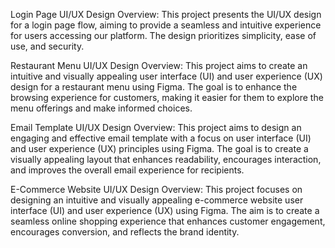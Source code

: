 Login Page UI/UX Design
Overview:
This project presents the UI/UX design for a login page flow, aiming to provide a seamless and intuitive experience for users accessing our platform. The design prioritizes simplicity, ease of use, and security.


Restaurant Menu UI/UX Design
Overview:
This project aims to create an intuitive and visually appealing user interface (UI) and user experience (UX) design for a restaurant menu using Figma. The goal is to enhance the browsing experience for customers, making it easier for them to explore the menu offerings and make informed choices.

Email Template UI/UX Design
Overview:
This project aims to design an engaging and effective email template with a focus on user interface (UI) and user experience (UX) principles using Figma. The goal is to create a visually appealing layout that enhances readability, encourages interaction, and improves the overall email experience for recipients.


E-Commerce Website UI/UX Design
Overview:
This project focuses on designing an intuitive and visually appealing e-commerce website user interface (UI) and user experience (UX) using Figma. The aim is to create a seamless online shopping experience that enhances customer engagement, encourages conversion, and reflects the brand identity.
